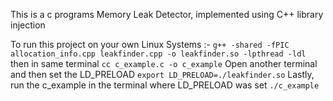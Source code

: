 This is a c programs Memory Leak Detector,
implemented using C++ library injection

To run this project on your own Linux Systems :- 
`
g++ -shared -fPIC allocation_info.cpp leakfinder.cpp -o leakfinder.so -lpthread -ldl
`
then in same terminal
`
cc c_example.c -o c_example
`
Open another terminal and then set the LD_PRELOAD
`
export LD_PRELOAD=./leakfinder.so
`
 Lastly, run the c_example in the terminal where LD_PRELOAD was set
 `
 ./c_example
 `
 
